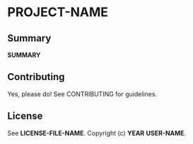 # __PROJECT-NAME__

## Summary

__SUMMARY__

## Contributing

Yes, please do! See CONTRIBUTING for guidelines.

## License

See __LICENSE-FILE-NAME__. Copyright (c) __YEAR__ __USER-NAME__.
